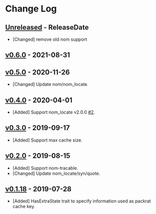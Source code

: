 # Change Log

## [Unreleased](https://github.com/dalance/nom-packrat/compare/v0.6.0...Unreleased) - ReleaseDate

* [Changed] remove old nom support

## [v0.6.0](https://github.com/dalance/nom-packrat/compare/v0.5.0...v0.6.0) - 2021-08-31

## [v0.5.0](https://github.com/dalance/nom-packrat/compare/v0.4.0...v0.5.0) - 2020-11-26

* [Changed] Update nom/nom_locate.

## [v0.4.0](https://github.com/dalance/nom-packrat/compare/v0.3.0...v0.4.0) - 2020-04-01

* [Added] Support nom_locate v2.0.0 [#2](https://github.com/dalance/nom-packrat/pull/2).

## [v0.3.0](https://github.com/dalance/nom-packrat/compare/v0.2.0...v0.3.0) - 2019-09-17

* [Added] Support max cache size.

## [v0.2.0](https://github.com/dalance/nom-packrat/compare/v0.1.18...v0.2.0) - 2019-08-15

* [Added] Support nom-tracable.
* [Changed] Update nom_locate/syn/quote.

## [v0.1.18](https://github.com/dalance/nom-packrat/compare/v0.1.17...v0.1.18) - 2019-07-28

* [Added] HasExtraState trait to specify information used as packrat cache key.

